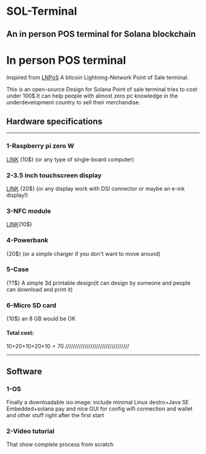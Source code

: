 # SOL-Terminal
An in person POS terminal for Solana blockchain
------------
# In person POS terminal
Inspired from [LNPoS](http:/https://github.com/arcbtc/LNPoS "LNPoS") A bitcoin Lightning-Network Point of Sale terminal.

This is an open-source Design for Solana Point of sale terminal tries to cost under 100$.It can help people with almost zero pc knowledge in the underdevelopment country to sell their merchandise.

## Hardware specifications

------------

### 1-Raspberry pi zero W
[LINK](https://www.raspberrypi.com/products/raspberry-pi-zero-w/ "LINK") {10$} (or any type of single-board computer)

### 2-3.5 inch touchscreen display
[LINK](http://www.lcdwiki.com/3.5inch_RPi_Display "LINK") {20$} (or any display work with DSI connector or maybe an e-ink display!)

### 3-NFC module
[LINK](https://littlebirdelectronics.com.au/guides/181/nfc-module-with-raspberry-pi "LINK"){10$}

### 4-Powerbank
{20$} (or a simple charger if you don't want to move around)

### 5-Case
{??$} A simple 3d printable design(it can design by someone and people can download and print it)

### 6-Micro SD card
{10$} an 8 GB would be OK

#### Total cost:
10$+20$+10$+20$+10$=70$
/////////////////////////////////

------------
## Software

### 1-OS
Finally a downloadable iso image:
include minimal Linux destro+Java SE Embedded+solana pay and nice GUI for config wifi connection and wallet and other stuff right after the first start

### 2-Video tutorial
That show complete process from scratch

